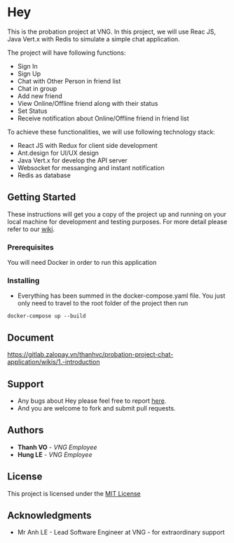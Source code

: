 # Hey

This is the probation project at VNG. In this project, we will use Reac JS, Java Vert.x with Redis to simulate a simple chat application.

The project will have following functions:

- Sign In
- Sign Up
- Chat with Other Person in friend list
- Chat in group
- Add new friend
- View Online/Offline friend along with their status
- Set Status
- Receive notification about Online/Offline friend in friend list

To achieve these functionalities, we will use following technology stack:

- React JS with Redux for client side development
- Ant.design for UI/UX design
- Java Vert.x for develop the API server
- Websocket for messanging and instant notification
- Redis as database

## Getting Started

These instructions will get you a copy of the project up and running on your local machine for development and testing purposes. For more detail please refer to our [wiki](https://gitlab.zalopay.vn/thanhvc/probation-project-chat-application/wikis/6.-installation).

### Prerequisites

You will need Docker in order to run this application


### Installing

- Everything has been summed in the docker-compose.yaml file. You just only need to travel to the root folder of the project then run 

```
docker-compose up --build
```

## Document

https://gitlab.zalopay.vn/thanhvc/probation-project-chat-application/wikis/1.-introduction

## Support

- Any bugs about Hey please feel free to report [here](https://gitlab.zalopay.vn/thanhvc/probation-project-chat-application/issues).
- And you are welcome to fork and submit pull requests.

## Authors

* **Thanh VO** - *VNG Employee*
* **Hung LE** - *VNG Employee*


## License

This project is licensed under the [MIT License](https://gitlab.zalopay.vn/thanhvc/probation-project-chat-application/blob/master/LICENSE.md)

## Acknowledgments

* Mr Anh LE - Lead Software Engineer at VNG - for extraordinary support
